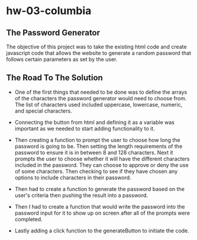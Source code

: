 # hw-03-columbia

## The Password Generator ##

The objective of this project was to take the existing html code and create javascript code that allows the website to generate a random password that follows certain parameters as set by the user.


## The Road To The Solution ##

* One of the first things that needed to be done was to define the arrays of the characters the password generator would need to choose from. The list of characters used included uppercase, lowercase, numeric, and special characters.  

* Connecting the button from html and defining it as a variable was important as we needed to start adding functionality to it.

* Then creating a function to prompt the user to choose how long the password is going to be. Then setting the length requirements of the password to ensure it is in between 8 and 128 characters. Next it prompts the user to choose whether it will have the different characters included in the password. They can choose to approve or deny the use of some characters. Then checking to see if they have chosen any options to include characters in their password.

* Then had to create a function to generate the password based on the user's criteria then pushing the result into a password.

* Then I had to create a function that would write the password into the password input for it to show up on screen after all of the prompts were completed.

* Lastly adding a click function to the generateButton to initiate the code.